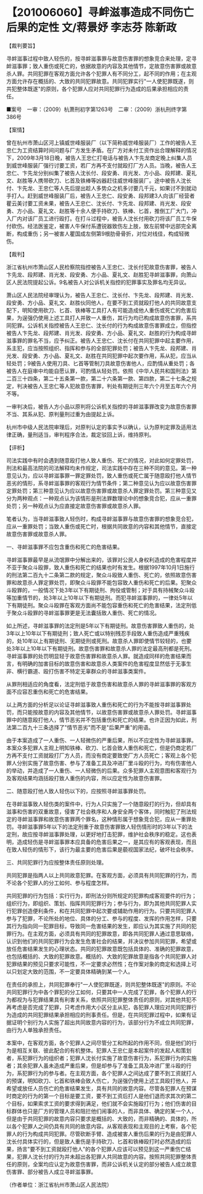 # 【201006060】寻衅滋事造成不同伤亡后果的定性 文/蒋景妤 李志芬 陈新政

【裁判要旨】

寻衅滋事过程中致人轻伤的，按寻衅滋事罪与故意伤害罪的想象竞合来处理，定寻衅滋事罪；致人重伤或死亡的，依据故意的内容及其他情节，定故意伤害罪或故意杀人罪。共同犯罪在客观方面允许各个犯罪人有不同分工，起不同的作用；在主观方面允许存在概括的、大致的共同犯罪故意。共同犯罪实行"一人使犯罪既遂，则共犯整体既遂"的原则，各个犯罪人应对共同犯罪行为造成的后果承担相应的责任。

■案号　一审：（2009）杭萧刑初字第1263号　二审：（2009）浙杭刑终字第386号

【案情】

曾在杭州市萧山区河上镇威世峰服装厂（以下简称威世峰服装厂）工作的被告人王忠仁为工资结算时间问题与厂方发生矛盾。在厂方对未付工资作出合理解释的情况下，2009年3月18日晚，被告人王忠仁打电话与被告人卞先龙商定晚上纠集人员到威世峰服装厂强行讨要工资，若厂方再不支付就殴打厂方人员。当晚，被告人王忠仁、卞先龙分别纠集了被告人沈长付、段安勇、肖光发、方小品、段邦建、夏礼文、赵胜等人携带砍刀、匕首及铁棒等凶器赶往威世峰服装厂。途中被告人沈长付、卞先龙、王忠仁等人先后提出趁人多势众之机多讨要几千元，如果讨不到就动手打人。赶到威世峰服装厂后，被告人王忠仁、段安勇、段邦建3人向该厂经营者瞿云美讨要工资未果，被告人王忠仁、沈长付、卞先龙、段邦建、肖光发、段安勇、方小品、夏礼文、赵胜等十余人便手持砍刀、铁棒、匕首，推倒工厂大门，冲入厂内对该厂员工进行殴打。在打斗过程中，被告人沈长付用砍刀将该厂员工牛保付砍伤。经法医鉴定，被害人牛保付系遭锐器致伤左上肢，致左前臂中远部完全离断，构成重伤；另一被害人瞿国成左侧第9根肋骨骨折，对位对线佳，构成轻微伤。

【裁判】

浙江省杭州市萧山区人民检察院指控被告人王忠仁、沈长付犯故意伤害罪，被告人卞先龙、段邦建、肖光发、段安勇、方小品、夏礼文、赵胜犯寻衅滋事罪，向萧山区人民法院提起公诉。9名被告人对公诉机关指控的犯罪事实及罪名均无异议。

萧山区人民法院经审理认为，被告人王忠仁、沈长付、卞先龙、段邦建、肖光发、段安勇、方小品、夏礼文、赵胜伙同他人，在要不到工资就殴打他人的共同故意支配下，明知使用砍刀、匕首、铁棒等工具打人有可能造成他人重伤或死亡的危害后果，为逞强仍使用上述工具打人并致一人重伤，其行为均已构成故意伤害罪，系共同犯罪。公诉机关指控被告人王忠仁、沈长付的行为构成故意伤害罪成立，但指控被告人卞先龙、段邦建、肖光发、段安勇、方小品、夏礼文、赵胜的行为构成寻衅滋事罪的罪名不当，应予纠正。被告人王忠仁、沈长付在共同犯罪中起主要作用，系主犯，应当按照组织、指挥和参与的全部犯罪处罚；被告人卞先龙、段邦建、肖光发、段安勇、方小品、夏礼文、赵胜在共同犯罪中起次要作用，系从犯，应当从轻处罚；9被告人使用刀具、匕首等管制刀具故意伤害他人，应酌情从重处罚；各被告人在庭审中均能自愿认罪，可酌情从轻处罚。依照《中华人民共和国刑法》第二百三十四条，第二十五条第一款，第二十六条第一款、第四款，第二十七条之规定，判决被告人王忠仁等人犯故意伤害罪，判处有期徒刑三年六个月至五年六个月不等。

一审判决后，被告人方小品以原判将公诉机关指控的寻衅滋事罪改变为故意伤害罪不当、其系从犯、原判量刑过重为由提起上诉。

杭州市中级人民法院审理后，对原判认定的事实予以确认，认为原判定罪及适用法律正确，量刑适当，审判程序合法，裁定驳回上诉，维持原判。

【评析】

司法实践中有时会遇到随意殴打他人致人重伤、死亡的情况，对此如何定罪处罚，刑法和最高法院的司法解释均未作规定，司法实践中存在三种不同的意见。第一种意见认为，应以寻衅滋事罪一罪定罪处罚，致人重伤或死亡属于随意殴打他人情节恶劣的情形，系寻衅滋事罪的客观行为情节条件；第二种意见认为应以故意伤害罪定罪处罚；第三种意见认为应以故意伤害罪或故意杀人罪定罪处罚。第三种意见又分为两种观点：一种观点认为该情形是刑法罪数理论中的想象竞合犯，应从一重罪处罚；另一种观点认为应直接定故意伤害罪或故意杀人罪。

笔者认为，当寻衅滋事致人轻伤时，构成寻衅滋事罪与故意伤害罪的想象竞合犯，应从一重罪处罚；当致人重伤或死亡时，根据共同故意的内容和其他情节，直接定故意伤害罪或故意杀人罪。

一、寻衅滋事罪不应包含重伤和死亡的危害结果。

寻衅滋事罪最早是从流氓罪中分解出来的，该罪对公民人身权利造成的危害程度并不亚于聚众斗殴罪，致人重伤和死亡的结果也时有发生。根据1997年10月1日施行的刑法第二百九十二条第二款的规定，聚众斗殴致人重伤、死亡的，依照故意伤害罪和故意杀人罪定罪处罚，即聚众斗殴罪不能包容致人重伤和死亡的后果。犯聚众斗殴罪的，一般情况下处3年以下有期徒刑、拘役或管制；对于具有持械聚众斗殴等加重情节的，处3年以上10年以下有期徒刑。而犯寻衅滋事罪的，一律处5年以下有期徒刑。聚众斗殴罪在客观方面尚不能包容重伤和死亡的危害结果，法定刑低于聚众斗殴罪的寻衅滋事罪更是无法囊括致人重伤、死亡的情况。

如上所述，寻衅滋事罪的法定刑是5年以下有期徒刑。故意伤害罪致人重伤的，处3年以上10年以下有期徒刑；致人死亡或以特别残忍手段致人重伤造成严重残疾的，处10年以上有期徒刑、无期徒刑或死刑。故意杀人罪即使情节较轻的，也要处3年以上10年以下有期徒刑。故意伤害罪和故意杀人罪的法定最高刑都是死刑。寻衅滋事罪的处罚明显轻于故意伤害罪和故意杀人罪。就造成同样的危害结果而言，有明确的加害目标的故意伤害和故意杀人类案件的危害程度显然低于无事生非、横行霸道、殴打伤害不特定无辜群众的寻衅滋事类案件。

从罪刑相适应的角度看，法定刑低于故意伤害和故意杀人罪的寻衅滋事罪的客观方面不应容忍重伤和死亡的危害结果。

以上两方面的分析足以论证寻衅滋事致人重伤和死亡的行为不能按寻衅滋事罪处罚，而只能按故意的内容及其他情节，以故意伤害罪或故意杀人罪处罚。寻衅滋事罪中的随意殴打他人，情节恶劣并不包括重伤和死亡的结果。也许正因为如此，刑法第二百九十三条选择了"情节恶劣"而不是"后果严重"的用语。

由于本案造成了一人重伤、一人轻微伤的严重后果，所以不应定性为寻衅滋事罪。本案众多犯罪人主观上明知铁棒、砍刀、匕首会致人重伤和死亡，但是仍商定若厂方再不支付工资就殴打厂方人员，而没有商定要致使厂方人员死亡；客观上各个犯罪人分别实施了故意伤害、参与了准备工具及冲进厂里斗殴的行为，均有伤害他人的举动，并造成了一人重伤、一人轻微伤的后果。众多犯罪人主观意图和客观行为及客观结果均涵括殴打致人重伤的内容，所以应定性为故意伤害罪。

二、随意殴打他人致人轻伤以下的，应按照寻衅滋事罪处罚。

在寻衅滋事致人轻伤类的案件中，行为人只实施了一个随意殴打的行为，但却具有滋事和伤害的双重故意，侵害了社会秩序和人身安全两个客体，同时触犯了刑法规定的寻衅滋事罪和故意伤害罪两个罪名，这种情形属于想象竞合犯，应从一重罪处罚。寻衅滋事罪5年以下的法定刑重于故意伤害罪致人轻伤情形时的3年以下的法定刑，故应按寻衅滋事罪处理，以更好地打击犯罪，维护社会秩序的稳定。这也表明，造成轻伤是寻衅滋事罪本应具备的危害后果之一，是其应有的客观表现，而且在致人轻伤的情形下，该行为最主要的危害后果是藐视国家法纪，破坏社会秩序。

三、共同犯罪行为应按整体责任原则处理。

共同犯罪是指两人以上共同故意犯罪。在客观方面，必须具有共同犯罪的行为，而不论各个犯罪人的分工如何、参与程度怎样。

共同犯罪的行为包括：实行行为，即刑法分则所规定的犯罪构成客观要件的行为；组织行为，即组织、策划、指挥共同犯罪行为；参与行为，即为其他共同犯罪人实行犯罪创造便利条件，和在共同犯罪中起次要或辅助作用的行为。只要共同犯罪人参与了犯罪，不论所处的地位、具体的分工、参与的程度、发挥的作用怎样，只要其行为指向同一犯罪目标，导致同一危害结果的发生，即应认为其实施了共同的犯罪行为。在主观方面，必须具有共同的犯罪故意，即各共同犯罪人通过意思联络，认识到他们的共同犯罪行为会发生危害社会的结果，并决议参加共同犯罪，希望或放任危害结果发生的心理状态。共同的犯罪故意既包括具体的、准确的犯罪故意，也包括概括的、大致的犯罪故意。概括的、大致的犯罪故意是指各个共同犯罪人对犯罪结果的预见只要求可能性，不一定要求必然性；在作案对象的商定和选择上可以只划定大致的范围，不一定要具体精确到某一个人。

在责任的承担上，共同犯罪奉行"一人使犯罪既遂，则共犯整体既遂"的原则。不论共同犯罪行为中各个罪犯的分工如何，只要其中一人完成了犯罪，各个犯罪人的行为都视为与犯罪结果具有利害关系，依照共同犯罪整体责任的原则，对其他共犯不再考虑是否完成了犯罪，只考虑作用大小区分主从犯，各犯罪人理应对共同犯罪行为造成的共同犯罪结果承担相应的刑事责任。但是，在共同犯罪过程中，如果有证据证明个别行为人实施了超出共同故意内容的行为，该部分行为不成立共同犯罪，由行为人单独承担责任。

本案中，在客观方面，各个犯罪人之间尽管分工和所起的作用不同，但是他们的行为是相互关联、彼此配合的有机整体。犯罪人王忠仁是本起案件的发起人和策划者，系犯罪行为的组织者；犯罪人沈长付实施了故意伤害行为，系犯罪行为的实施者；其余犯罪人虽未造成严重后果，但是却参与了准备工具及冲进厂里斗殴的行为，系犯罪行为的参与者。在主观方面，各个犯罪人之间达成了要不到工资就打人的预谋，明知砍刀、匕首和铁棒会致人伤亡，为逞强仍使用上述工具殴打他人，并希望或放任人员伤亡的危害结果发生，具有共同的故意内容。尽管各犯罪人在预谋时商定的行为的第一个目标是要工资，要不到工资后打人是他们退而求其次的第二个目标，如果索求工资的要求得到满足，他们就不会实施殴打行为；他们伤害的目标群体也只是厂方的管理人员和阻拦他们闹事的人，而非具体、确定的某一个人，但是由于共同犯罪的故意内容只要求是概括的、大致的，而非精确的、具体的，所以各个犯罪人之间仍具有共同的故意内容。从客观表现和主观目的上考察，各个犯罪人的行为构成共同犯罪。尽管砍断手臂、造成被害人重伤后果的行为是由犯罪人沈长付具体实行的，但是致人重伤是手持砍刀、匕首和铁棒殴打时必然造成的后果，扬言"要不到工资就殴打他人"的各个犯罪人应该可以预见到这一严重伤亡结果，犯罪人沈长付的行为并未超出各犯罪人共同故意的内容。按照共同犯罪整体责任的原则，全案均应认定为故意伤害罪，而非公诉机关认定的部分被告人成立故意伤害罪、部分被告人成立寻衅滋事罪。

（作者单位：浙江省杭州市萧山区人民法院）